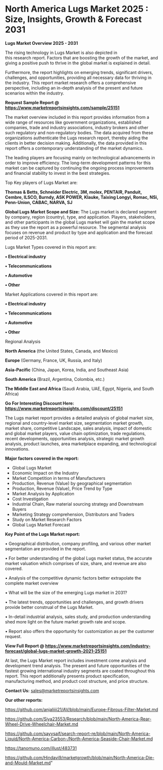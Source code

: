 # North America Lugs Market 2025 : Size, Insights, Growth & Forecast 2031

<Strong> Lugs Market Overview 2025 - 2031</strong>

The rising technology in Lugs Market is also depicted in this research report. Factors that are boosting the growth of the market, and giving a positive push to thrive in the global market is explained in detail.

Furthermore, the report highlights on emerging trends, significant drivers, challenges, and opportunities, providing all necessary data for thriving in the industry. This report market research offers a comprehensive perspective, including an in-depth analysis of the present and future scenarios within the industry.

<strong>Request Sample Report @ <a href=https://www.marketreportsinsights.com/sample/25151>https://www.marketreportsinsights.com/sample/25151</a></strong>

The market overview included in this report provides information from a wide range of resources like government organizations, established companies, trade and industry associations, industry brokers and other such regulatory and non-regulatory bodies. The data acquired from these organizations authenticate the Lugs research report, thereby aiding the clients in better decision making. Additionally, the data provided in this report offers a contemporary understanding of the market dynamics.

The leading players are focusing mainly on technological advancements in order to improve efficiency. The long-term development patterns for this market can be captured by continuing the ongoing process improvements and financial stability to invest in the best strategies.

Top Key players of Lugs Market are:

<strong>Thomas & Betts, Schneider Electric, 3M, molex, PENTAIR, Panduit, Cembre, ILSCO, Burndy, ASK POWER, Klauke, Taixing Longyi, Romac, NSi, Penn-Union, CABAC, NARVA, SJ</strong>

<strong><b>Global Lugs Market Scope and Size:</b></strong>
The Lugs market is declared segment by company, region (country), type, and application. Players, stakeholders, and other participants in the global Lugs market will gain the market scope as they use the report as a powerful resource. The segmental analysis focuses on revenue and product by type and application and the forecast period of 2025-2031.

Lugs Market Types covered in this report are:

<strong>• Electrical industry

• Telecommunications

• Automotive

• Other</strong>

Market Applications covered in this report are:

<strong>• Electrical industry

• Telecommunications

• Automotive

• Other</strong> 

Regional Analysis

<strong>North America</strong> (the United States, Canada, and Mexico)

<strong>Europe</strong> (Germany, France, UK, Russia, and Italy)

<strong>Asia-Pacific</strong> (China, Japan, Korea, India, and Southeast Asia)

<strong>South America</strong> (Brazil, Argentina, Colombia, etc.)

<strong>The Middle East and Africa</strong> (Saudi Arabia, UAE, Egypt, Nigeria, and South Africa)

<strong>Go For Interesting Discount Here: <a href=https://www.marketreportsinsights.com/discount/25151>https://www.marketreportsinsights.com/discount/25151</a></strong>

The Lugs market report provides a detailed analysis of global market size, regional and country-level market size, segmentation market growth, market share, competitive Landscape, sales analysis, impact of domestic and global market players, value chain optimization, trade regulations, recent developments, opportunities analysis, strategic market growth analysis, product launches, area marketplace expanding, and technological innovations.

<strong><b>Major factors covered in the report:</b></strong>
<ul>
  <li>Global Lugs Market </li>
  <li>Economic Impact on the Industry</li>
  <li>Market Competition in terms of Manufacturers</li>
  <li>Production, Revenue (Value) by geographical segmentation</li>
  <li>Production, Revenue (Value), Price Trend by Type</li>
  <li>Market Analysis by Application</li>
  <li>Cost Investigation</li>
  <li>Industrial Chain, Raw material sourcing strategy and Downstream Buyers</li>
  <li>Marketing Strategy comprehension, Distributors and Traders</li>
  <li>Study on Market Research Factors</li>
  <li>Global Lugs Market Forecast</li>
</ul>

<strong><b>Key Point of the Lugs Market report:</b></strong>

• Geographical distribution, company profiling, and various other market segmentation are provided in the report.

• For better understanding of the global Lugs market status, the accurate market valuation which comprises of size, share, and revenue are also covered.

• Analysis of the competitive dynamic factors better extrapolate the complete market overview

• What will be the size of the emerging Lugs market in 2031?

• The latest trends, opportunities and challenges, and growth drivers provide better construal of the Lugs Market.

• In-detail industrial analysis, sales study, and production understanding shed more light on the future market growth rate and scope.

• Report also offers the opportunity for customization as per the customer request.

<strong><b>View Full Report @ <a href=https://www.marketreportsinsights.com/industry-forecast/global-lugs-market-growth-2021-25151>https://www.marketreportsinsights.com/industry-forecast/global-lugs-market-growth-2021-25151</a></b></strong>


At last, the Lugs Market report includes investment come analysis and development trend analysis. The present and future opportunities of the fastest growing international industry segments are coated throughout this report. This report additionally presents product specification, manufacturing method, and product cost structure, and price structure.

<strong>Contact Us:</strong>
sales@marketreportsinsights.com

<strong>Our other reports:</strong>

<a href=https://github.com/anjaliiii21/AV/blob/main/Europe-Fibrous-Filter-Market.md>https://github.com/anjaliiii21/AV/blob/main/Europe-Fibrous-Filter-Market.md</a>

<a href=https://github.com/Siya23553/Research/blob/main/North-America-Rear-Wheel-Drive-Wheelchair-Market.md>https://github.com/Siya23553/Research/blob/main/North-America-Rear-Wheel-Drive-Wheelchair-Market.md</a>

<a href=https://github.com/sayysaif/search-report-re/blob/main/North-America-Liquid/North-America-Carbon-/North-America-Seaside-Chair-Market.md>https://github.com/sayysaif/search-report-re/blob/main/North-America-Liquid/North-America-Carbon-/North-America-Seaside-Chair-Market.md</a>

<a href=https://tanomuno.com/illust/483731>https://tanomuno.com/illust/483731</a>

<a href=https://github.com/Hindavi9/marketgrowth/blob/main/North-America-Die-and-Mould-Market.md>https://github.com/Hindavi9/marketgrowth/blob/main/North-America-Die-and-Mould-Market.md</a>"
